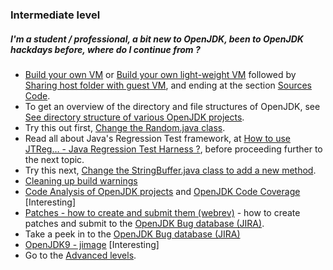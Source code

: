 ### Intermediate level

##### I'm a student / professional, a bit new to OpenJDK, been to OpenJDK hackdays before, where do I continue from ?

- [Build your own VM](../virtual-machines/build_your_own_vm.md) or [Build your own light-weight VM](../virtual-machines/build_your_own_lightweight_vm.md) followed by [Sharing host folder with guest VM](../virtual-machines/sharing_host_folder_with_guest_vm.md), and ending at the section [Sources Code](../source-code/source_code.md).
- To get an overview of the directory and file structures of OpenJDK, see [See directory structure of various OpenJDK projects](../intermediate-steps/see_directory_structure_of_various_openjdk_projects.md).
- Try this out first, [Change the Random.java class](../intermediate-steps/change_the_randomjava_class.md).
- Read all about Java's Regression Test framework, at [How to use JTReg… - Java Regression Test Harness ?](../intermediate-steps/how_to_use_jtreg_-_java_regression_test_harness.md), before proceeding further to the next topic.
- Try this next, [Change the StringBuffer.java class to add a new method](../intermediate-steps/change_the_stringbufferjava_class_to_add_a_new_method.md).
- [Cleaning up build warnings](../intermediate-steps/cleaning_up_build_warnings.md)
- [Code Analysis of OpenJDK projects](../intermediate-steps/code_analysis_of_openjdk_projects.md) and [OpenJDK Code Coverage](../advanced-steps/openjdk_code_coverage.md) [Interesting]
- [Patches - how to create and submit them (webrev)](../intermediate-steps/patches_-_how_to_create_and_submit_them_webrev.md) - how to create patches and submit to the [OpenJDK Bug database (JIRA)](../adopt-openjdk-getting-started/openjdk_bug_database_jira.md).
- Take a peek in to the [OpenJDK Bug database (JIRA)](adopt-openjdk-getting-started/openjdk_bug_database_jira.md)
- [OpenJDK9 - jimage](../intermediate-steps/openjdk9-jimage.md) [Interesting]
- Go to the [Advanced levels](../how-to-navigate/advanced-level.md).
